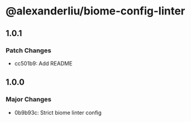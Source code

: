 # @alexanderliu/biome-config-linter

## 1.0.1

### Patch Changes

- cc501b9: Add README

## 1.0.0

### Major Changes

- 0b9b93c: Strict biome linter config
